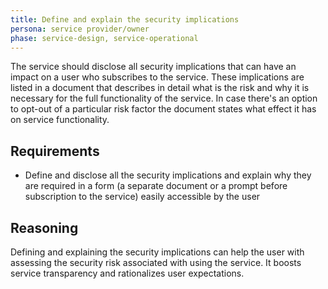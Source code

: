 ```yaml
---
title: Define and explain the security implications
persona: service provider/owner
phase: service-design, service-operational
---
```


The service should disclose all security implications that can have an impact on a user who subscribes to the service. These implications are listed in a document that describes in detail what is the risk and why it is necessary for the full functionality of the service. In case there's an option to opt-out of a particular risk factor the document states what effect it has on service functionality.

## Requirements

- Define and disclose all the security implications and explain why they are required in a form (a separate document or a prompt before subscription to the service) easily accessible by the user

## Reasoning

Defining and explaining the security implications can help the user with assessing the security risk associated with using the service. It boosts service transparency and rationalizes user expectations.

